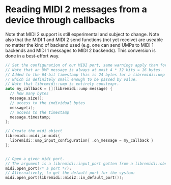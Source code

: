 # Reading MIDI 2 messages from a device through callbacks

Note that MIDI 2 support is still experimental and subject to change.
Note also that the MIDI 1 and MIDI 2 send functions (not yet receive) are useable no matter 
the kind of backend used (e.g. one can send UMPs to MIDI 1 backends and MIDI 1 messages to MIDI 2 backends). This conversion is done in a best-effort way.

```C++
// Set the configuration of our MIDI port, same warnings apply than for MIDI 1.
// Note that an UMP message is always at most 4 * 32 bits = 16 bytes.
// Added to the 64-bit timestamp this is 24 bytes for a libremidi::ump 
// which is definitely small enough to be passed by value.
// Note that libremidi::ump is entirely constexpr.
auto my_callback = [](libremidi::ump message) {
  // how many bytes
  message.size();
  // access to the individual bytes
  message[i];
  // access to the timestamp
  message.timestamp;
};

// Create the midi object
libremidi::midi_in midi{ 
  libremidi::ump_input_configuration{ .on_message = my_callback }
};


// Open a given midi port. 
// The argument is a libremidi::input_port gotten from a libremidi::observer. 
midi.open_port(/* a port */);
// Alternatively, to get the default port for the system: 
midi.open_port(libremidi::midi2::in_default_port());

```
